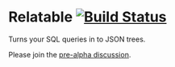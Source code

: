 # Relatable [![Build Status](https://secure.travis-ci.org/bigeasy/relatable.png?branch=master)](http://travis-ci.org/bigeasy/relatable)

Turns your SQL queries in to JSON trees.

Please join the [pre-alpha
discussion](https://github.com/bigeasy/relatable/issues/10).
